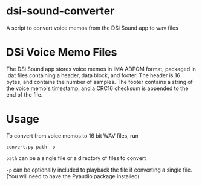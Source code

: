 # dsi-sound-converter
A script to convert voice memos from the DSi Sound app to wav files

# DSi Voice Memo Files
The DSi Sound app stores voice memos in IMA ADPCM format, packaged in .dat files containing a header, data block, and footer.
The header is 16 bytes, and contains the number of samples.
The footer contains a string of the voice memo's timestamp, and a CRC16 checksum is appended to the end of the file.

# Usage
To convert from voice memos to 16 bit WAV files, run
```
convert.py path -p
```
`path` can be a single file or a directory of files to convert

`-p` can be optionally included to playback the file if converting a single file. (You will need to have the Pyaudio package installed)
